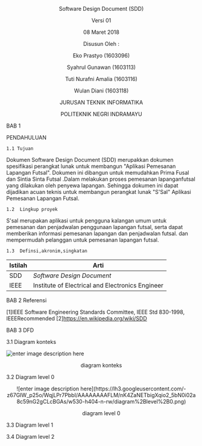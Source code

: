 <p align="center"> Software Design Document (SDD) </p>

<p align="center"> Versi 01 </p>

<p align="center"> 08 Maret 2018 </p>

<p align="center"> Disusun Oleh : </p>

<p align="center">Eko Prastyo 		 (1603096) </p>

<p align="center">Syahrul Gunawan 	 (1603113)</p>

<p align="center">Tuti Nurafni Amalia  (1603116)</p>

<p align="center">Wulan Diani			 (1603118)</p>

<p align="center">JURUSAN TEKNIK INFORMATIKA</p>

<p align="center">POLITEKNIK NEGRI INDRAMAYU</p>

BAB 1

PENDAHULUAN 

	1.1 Tujuan
 
Dokumen Software Design Document (SDD) merupakkan dokumen spesifikasi perangkat lunak 
untuk membangun "Aplikasi Pemesanan Lapangan Futsal". Dokumen ini dibangun untuk memudahkan Prima  Fusal dan Sintia Sinta Futsal .Dalam melakukan proses pemesanan lapanganfutsal yang dilakukan oleh penyewa lapangan. Sehingga dokumen ini dapat dijadikan acuan teknis untuk membangun perangkat lunak "S'Sal" Aplikasi Pemesanan Lapangan Futsal.

	1.2  Lingkup proyek

S'sal merupakan aplikasi untuk pengguna kalangan umum untuk pemesanan dan penjadwalan penggunaan lapangan futsal, serta dapat memberikan informasi pemesanan lapangan dan penjadwalan futsal. dan mempermudah pelanggan untuk pemesanan lapangan futsal.

	1.3  Definsi,akronim,singkatan

| Istilah | Arti                                             |
| ------- | ------------------------------------------------ |
| SDD     | *Software Design Document*                       |
| IEEE    | Institute of Electrical and Electronics Engineer |

BAB 2 Referensi

[1]IEEE Software Engineering Standards Committee, IEEE Std 830-1998, IEEERecommended
[2]https://en.wikipedia.org/wiki/SDD

BAB 3 DFD 

3.1 Diagram konteks <br>

![enter image description here](https://lh3.googleusercontent.com/-cDkCYioQKxQ/WqjJKJS_v3I/AAAAAAAAFKw/03yotj4fIHIbCpuJTYnRKHLZYyxC1O4pACLcBGAs/w530-h344-n-rw/KONTEXS%2BDIAGRAM.PNG)</p>
<p align="center"> diagram konteks </p>

3.2 Diagram level 0 <br>
<p align="center">![enter image description here](https://lh3.googleusercontent.com/-z67GIW_p25o/WqjLPr7PbbI/AAAAAAAAFLM/nK4ZaNETbigXqio2_5bN0i02a8c59nG2gCLcBGAs/w530-h404-n-rw/diagram%2Blevel%2B0.png)</p>
<p align="center"> diagram level 0 </p>



3.3 Diagram level 1


3.4 Diagram level 2




